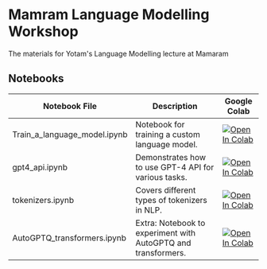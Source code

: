 # Mamram Language Modelling Workshop
The materials for Yotam's Language Modelling lecture at Mamaram

## Notebooks

| Notebook File                  | Description                                             | Google Colab |
| ------------------------------ | ------------------------------------------------------- | ------------ |
| Train_a_language_model.ipynb   | Notebook for training a custom language model.         | [![Open In Colab](https://colab.research.google.com/assets/colab-badge.svg)](https://colab.research.google.com/github/yotamnahum/Mamram-Language-Modelling-Workshop/blob/main/Train_a_language_model.ipynb) |
| gpt4_api.ipynb                 | Demonstrates how to use GPT-4 API for various tasks.   | [![Open In Colab](https://colab.research.google.com/assets/colab-badge.svg)](https://colab.research.google.com/github/yotamnahum/Mamram-Language-Modelling-Workshop/blob/main/gpt4_api.ipynb) |
| tokenizers.ipynb               | Covers different types of tokenizers in NLP.           | [![Open In Colab](https://colab.research.google.com/assets/colab-badge.svg)](https://colab.research.google.com/github/yotamnahum/Mamram-Language-Modelling-Workshop/blob/main/tokenizers.ipynb) |
| AutoGPTQ_transformers.ipynb    | Extra: Notebook to experiment with AutoGPTQ and transformers.  | [![Open In Colab](https://colab.research.google.com/assets/colab-badge.svg)](https://colab.research.google.com/github/yotamnahum/Mamram-Language-Modelling-Workshop/blob/main/AutoGPTQ_transformers.ipynb) |
